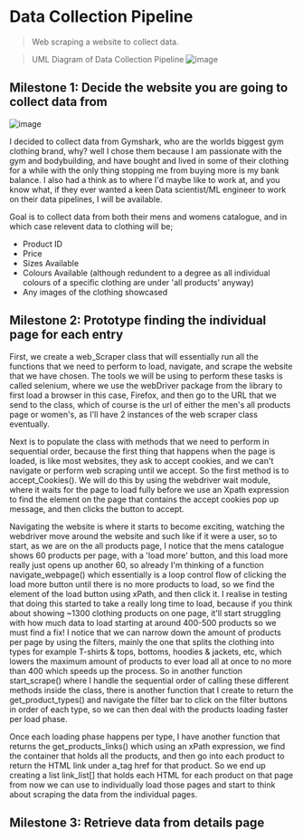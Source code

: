 # Data Collection Pipeline

> Web scraping a website to collect data.

> UML Diagram of Data Collection Pipeline
> ![image](https://user-images.githubusercontent.com/78024243/164996194-5a6ca374-3a27-40c6-80db-e7b8f0b798a2.png)


## Milestone 1: Decide the website you are going to collect data from

![image](https://user-images.githubusercontent.com/78024243/164996592-4e80adbd-d6d5-4d55-b779-db2ca3f54a86.png)


I decided to collect data from Gymshark, who are the worlds biggest gym clothing brand, why? well I chose them because I am passionate with the gym and bodybuilding,
and have bought and lived in some of their clothing for a while with the only thing stopping me from buying more is my bank balance. I also had a think as to where I'd
maybe like to work at, and you know what, if they ever wanted a keen Data scientist/ML engineer to work on their data pipelines, I will be available.

Goal is to collect data from both their mens and womens catalogue, and in which case relevent data to clothing will be;
- Product ID
- Price
- Sizes Available
- Colours Available (although redundent to a degree as all individual colours of a specific clothing are under 'all products' anyway)
- Any images of the clothing showcased

## Milestone 2: Prototype finding the individual page for each entry

First, we create a web_Scraper class that will essentially run all the functions that we need to perform to load, navigate, and scrape the website that we have chosen.
The tools we will be using to perform these tasks is called selenium, where we use the webDriver package from the library to first load a browser in this case, Firefox,
and then go to the URL that we send to the class, which of course is the url of either the men's all products page or women's, as I'll have 2 instances of the web scraper
class eventually.

Next is to populate the class with methods that we need to perform in sequential order, because the first thing that happens when the page is loaded, is like most websites,
they ask to accept cookies, and we can't navigate or perform web scraping until we accept. So the first method is to accept_Cookies(). We will do this by using the webdriver
wait module, where it waits for the page to load fully before we use an Xpath expression to find the element on the page that contains the accept cookies pop up message, and
then clicks the button to accept.

Navigating the website is where it starts to become exciting, watching the webdriver move around the website and such like if it were a user, so to start, as we are on the
all products page, I notice that the mens catalogue shows 60 products per page, with a 'load more' button, and this load more really just opens up another 60, so already
I'm thinking of a function navigate_webpage() which essentially is a loop control flow of clicking the load more button until there is no more products to load, so we find the
element of the load button using xPath, and then click it. I realise in testing that doing this started to take a really long time to load, because if you think about showing
~1300 clothing products on one page, it'll start struggling with how much data to load starting at around 400-500 products so we must find a fix! I notice that we can narrow
down the amount of products per page by using the filters, mainly the one that splits the clothing into types for example T-shirts & tops, bottoms, hoodies & jackets, etc, which
lowers the maximum amount of products to ever load all at once to no more than 400 which speeds up the process. So in another function start_scrape() where I handle the sequential
order of calling these different methods inside the class, there is another function that I create to return the get_product_types() and navigate the filter bar to click on the filter
buttons in order of each type, so we can then deal with the products loading faster per load phase.

Once each loading phase happens per type, I have another function that returns the get_products_links() which using an xPath expression, we find the container that holds all the products,
and then go into each product to return the HTML link under a_tag href for that product. So we end up creating a list link_list[] that holds each HTML for each product on that page from now we can
use to individually load those pages and start to think about scraping the data from the individual pages.

## Milestone 3: Retrieve data from details page




